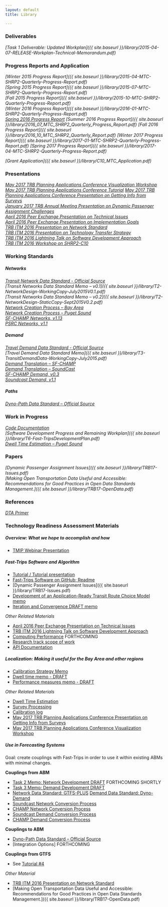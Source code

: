 ```yaml
---
layout: default
title: Library

---
```

### Deliverables

*[Task 1 Deliverable: Updated Workplan]({{ site.baseurl }}/library/2015-04-07-RELEASE-Workplan-Technical-Memorandum.pdf)*

### Progress Reports and Application

*[Winter 2015 Progress Report]({{ site.baseurl }}/library/2015-04-MTC-SHRP2-Quarterly-Progress-Report.pdf)*  
*[Spring 2015 Progress Report]({{ site.baseurl }}/library/2015-07-MTC-SHRP2-Quarterly-Progress-Report.pdf)*  
*[Fall 2015 Progress Report]({{ site.baseurl }}/library/2015-10-MTC-SHRP2-Quarterly-Progress-Report.pdf)*  
*[Winter 2016 Progress Report]({{ site.baseurl }}/library/2016-01-MTC-SHRP2-Quarterly-Progress-Report.pdf)*  
*[Spring 2016 Progress Report](https://mtcdrive.box.com/s/jrkvqwwl6huwzyot8bb5et2w71j9tf2z)*
*[Summer 2016 Progress Report]({{ site.baseurl }}/library/2016_07_MTC_SHRP2_Quarterly_Progress_Report.pdf)*
*[Fall 2016 Progress Report]({{ site.baseurl }}/library/2016_10_MTC_SHRP2_Quarterly_Report.pdf)*
*[Winter 2017 Progress Report]({{ site.baseurl }}/library/2017-01-MTC-SHRP2-Quarterly-Progress-Report.pdf)*
*[Spring 2017 Progress Report]({{ site.baseurl }}/library/2017-04-MTC-SHRP2-Quarterly-Progress-Report.pdf)*



*[Grant Application]({{ site.baseurl }}/library/C10_MTC_Application.pdf)*

### Presentations

*[May 2017 TRB Planning Applications Conference Visualization Workshop](https://mtcdrive.box.com/s/qj2lec4r1elhe5m5gwa9jfs6yirhsqk9)*  
*[May 2017 TRB Planning Applications Conference Tutorial](http://github.com/fast-trips)*
*[May 2017 TRB Planning Applications Conference Presentation on Getting Info from Surveys](https://mtcdrive.box.com/s/7svx3n464bhpfa74wxhbtix9nm1f3q8x)*  
*[January 2017 TRB Annual Meeting Presentation on Dynamic Passenger Assignment Challenges](https://mtcdrive.box.com/s/gb0ev3ylkxwiacwwy4xyh1c6ca1hmsat)*  
*[April 2016 Peer Exchange Presentation on Technical Issues](https://mtcdrive.box.com/s/lejnqa2wzfq5yxr6z8n7w5ktk7zkfr90)*  
*[April 2016 Peer Exchange Presentation on Implementation Goals](https://mtcdrive.box.com/s/kskesxi43suys28fi9e7q455t8vw1gpi)*  
*[TRB ITM 2016 Presentation on Network Standard](https://mtcdrive.box.com/s/4a828z229gb48r7vveb8v0s24rid38gx)*  
*[TRB ITM 2016 Presentation on Technology Transfer Strategy](https://mtcdrive.box.com/s/qkjgms88bq5qw49m2xlcr27ow0plxdhg)*  
*[TRB ITM 2016 Lightning Talk on Software Development Approach](https://mtcdrive.box.com/s/3cbtq2ua5jg288keddvfr6w4jxnb8qyj)*  
*[TRB ITM 2016 Workshop on SHRP2-C10](https://mtcdrive.box.com/s/dzh7u7aln38hl4fq21cn23skaeh0o5g7)*  

### Working Standards

##### Networks

*[Transit Network Data Standard - Official Source](http://github.com/osplanning-data-standards/GTFS-PLUS)*  
*[Transit Networks Data Standard Memo – v0.1]({{ site.baseurl }}/library/T2-NetworkDesign-WorkingCopy-July2015V0.1.pdf)*  
*[Transit Networks Data Standard Memo – v0.2]({{ site.baseurl }}/library/T2-NetworkDesign-StaticCopy-Sept2015V0.2.pdf)*  
*[Network Creation Process – Bay Area](http://github.com/sdrewc/NetworkWrangler/tree/fasttrips)*  
*[Network Creation Process – Puget Sound](http://github.com/psrc/fast-trips_network_builder)*  
*[SF-CHAMP Networks, v1.13](https://mtcdrive.box.com/s/3i3sjbzpsrbhxlwpl4v4vx9b0movferz)*  
*[PSRC Networks, v1.1](https://mtcdrive.box.com/s/eig2bwudzfa2m7awch0mb9tu71ifp0pp)*

##### Demand

*[Travel Demand Data Standard - Official Source](https://github.com/osplanning-data-standards/dyno-demand)*  
*[Travel Demand Data Standard Memo]({{ site.baseurl }}/library/T3-TransitDemandData-WorkingCopy-July2015.pdf)*  
*[Demand Translation – SF-CHAMP](http://github.com/sfcta/fast-trips_demand_converter)*  
*[Demand Translation – SoundCast](http://github.com/psrc/fast-trips_demand_converter)*  
*[SF-CHAMP Demand, v0.3](https://mtcdrive.box.com/s/2eg460coqwq4jlczsbaxt0yh4crzkixl)*  
*[Soundcast Demand, v1.1](https://mtcdrive.box.com/s/urb1hipzqs4s75g8mnzov665mmrlc7pv)*

##### Paths

*[Dyno-Path Data Standard – Official Source ](https://github.com/osplanning-data-standards/dyno-path)*   

### Work in Progress

*[Code Documentation](http://metropolitantransportationcommission.github.io/fast-trips/)*  
*[Software Development Progress and Remaining Workplan]({{ site.baseurl }}/library/T6-Fast-TripsDevelopmentPlan.pdf)*  
*[Dwell Time Estimation – Puget Sound](https://github.com/psrc/fast-trips_dwell_time_model)*  

### Papers
*[Dynamic Passenger Assignment Issues]({{ site.baseurl }}/library/TRB17-Issues.pdf)*  
*[Making Open Transportation Data Useful and Accessible: Recommendations for Good Practices in Open Data Standards Management.]({{ site.baseurl }}/library/TRB17-OpenData.pdf)*  


### References

*[DTA Primer](http://onlinepubs.trb.org/onlinepubs/circulars/ec153.pdf)*


### Technology Readiness Assessment Materials
 
##### Overview: What we hope to accomplish and how
 
  * [TMIP Webinar Presentation](https://mtcdrive.box.com/s/3bg4bt7sp2s7kuyckm9wa1xskv9akl6k)
 
##### Fast-Trips Software and Algorithm
 
  * [Tutorial / Tutorial presentation](https://github.com/Fast-Trips/fast-trips-tutorial)
  * [Fast-Trips Software on GitHub; Readme](https://github.com/metropolitantransportationcommission/fast-trips/tree/develop)  
  * [Dynamic Passenger Assignment Issues]({{ site.baseurl }}/library/TRB17-Issues.pdf)   
  * [Development of an Application-Ready Transit Route Choice Model memo](http://fast-trips.mtc.ca.gov/library/DevelopinganApplication-ReadyRouteChoiceModel.pdf)  
  * [Iteration and Convergence DRAFT memo](https://mtcdrive.box.com/s/basmtsyavafn8iibg3sxjnms83g7dj42)  
 
*Other Related Materials*  
  * [April 2016 Peer Exchange Presentation on Technical Issues](https://mtcdrive.box.com/s/lejnqa2wzfq5yxr6z8n7w5ktk7zkfr90) 
  * [TRB ITM 2016 Lightning Talk on Software Development Approach](https://mtcdrive.box.com/s/3cbtq2ua5jg288keddvfr6w4jxnb8qyj)  
  * [Computing Performance]() FORTHCOMING  
  * [Research track scope of work](http://fast-trips.mtc.ca.gov/library/ResearchTrack-PublicWorkplan.pdf) 
  * [API Documentation](http://data.mtc.ca.gov/fast-trips/)  
  
##### Localization: Making it useful for the Bay Area and other regions
 
  * [Calibration Strategy Memo](https://app.box.com/files/0/f/8288153065/1/f_95315576529)
  * [Dwell time memo - DRAFT](https://mtcdrive.box.com/s/tq8uwzm6061olucz0xhj08vh1zt21bo9) 
  * [Performance measures memo - DRAFT](https://mtcdrive.box.com/s/qwytmoiqahyl8j5zwrzhokmjziovp3yo)
 
*Other Related Materials*    
 * [Dwell Time Estimation](https://github.com/psrc/fast-trips_dwell_time_model)  
 * [Survey Processing](https://github.com/psrc/fast-trips-validation)  
 * [Calibration log](http://fast-trips.mtc.ca.gov/technical/calibration-log/)  
 * [May 2017 TRB Planning Applications Conference Presentation on Getting Info from Surveys](https://mtcdrive.box.com/s/7svx3n464bhpfa74wxhbtix9nm1f3q8x)  
 * [May 2017 TRB Planning Applications Conference Visualization Workshop](https://mtcdrive.box.com/s/qj2lec4r1elhe5m5gwa9jfs6yirhsqk9)  
 
##### Use in Forecasting Systems
Goal: create couplings with Fast-Trips in order to use it within existing ABMs with minimal changes.
 
**Couplings from ABM**

 * [Task 2 Memo: Network Development DRAFT]() FORTHCOMING SHORTLY  
 * [Task 3 Memo: Demand Development DRAFT](https://mtcdrive.box.com/s/7ybjk1a0d4q96o1j9kc5kgqgv3hkrlmx)  
 * [Network Data Standard: GTFS-PLUS](http://github.com/osplanning-data-standards/GTFS-PLUS)
[Demand Data Standard:  Dyno-Demand](https://github.com/osplanning-data-standards/dyno-demand)
 * [Soundcast Network Conversion Process](http://github.com/psrc/fast-trips_network_builder)
 * [CHAMP Network Conversion Process](http://github.com/sdrewc/NetworkWrangler/tree/fasttrips)
 * [Soundcast Demand Conversion Process](http://github.com/psrc/fast-trips_demand_converter)
 * [CHAMP Demand Conversion Process](http://github.com/sfcta/fast-trips_demand_converter)
 
**Couplings to ABM**    

 * [Dyno-Path Data Standard – Official Source ](https://github.com/osplanning-data-standards/dyno-path)   
 * [Integration Options]  FORTHCOMING  
 
 
**Couplings from GTFS**  
  * See [Tutorial #4](https://github.com/Fast-Trips/fast-trips-tutorial/blob/master/Tutorial%20%234%20-%20Create%20Your%20Own.ipynb)
  
*Other Material*  
 
  * [TRB ITM 2016 Presentation on Network Standard](https://mtcdrive.box.com/s/4a828z229gb48r7vveb8v0s24rid38gx)  
  * [Making Open Transportation Data Useful and Accessible: Recommendations for Good Practices in Open Data Standards Management.]({{ site.baseurl }}/library/TRB17-OpenData.pdf)
  

